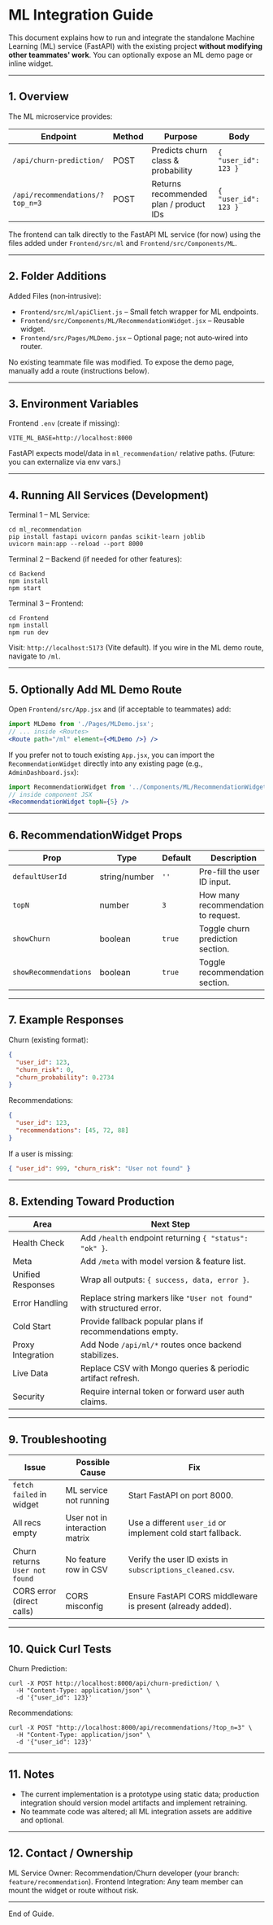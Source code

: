# ML Integration Guide

This document explains how to run and integrate the standalone Machine Learning (ML) service (FastAPI) with the existing project **without modifying other teammates' work**. You can optionally expose an ML demo page or inline widget.

---
## 1. Overview
The ML microservice provides:

Endpoint | Method | Purpose | Body
---------|--------|---------|------
`/api/churn-prediction/` | POST | Predicts churn class & probability | `{ "user_id": 123 }`
`/api/recommendations/?top_n=3` | POST | Returns recommended plan / product IDs | `{ "user_id": 123 }`

The frontend can talk directly to the FastAPI ML service (for now) using the files added under `Frontend/src/ml` and `Frontend/src/Components/ML`.

---
## 2. Folder Additions

Added Files (non‑intrusive):
- `Frontend/src/ml/apiClient.js` – Small fetch wrapper for ML endpoints.
- `Frontend/src/Components/ML/RecommendationWidget.jsx` – Reusable widget.
- `Frontend/src/Pages/MLDemo.jsx` – Optional page; not auto‑wired into router.

No existing teammate file was modified. To expose the demo page, manually add a route (instructions below).

---
## 3. Environment Variables

Frontend `.env` (create if missing):
```
VITE_ML_BASE=http://localhost:8000
```

FastAPI expects model/data in `ml_recommendation/` relative paths. (Future: you can externalize via env vars.)

---
## 4. Running All Services (Development)

Terminal 1 – ML Service:
```
cd ml_recommendation
pip install fastapi uvicorn pandas scikit-learn joblib
uvicorn main:app --reload --port 8000
```

Terminal 2 – Backend (if needed for other features):
```
cd Backend
npm install
npm start
```

Terminal 3 – Frontend:
```
cd Frontend
npm install
npm run dev
```

Visit: `http://localhost:5173` (Vite default). If you wire in the ML demo route, navigate to `/ml`.

---
## 5. Optionally Add ML Demo Route

Open `Frontend/src/App.jsx` and (if acceptable to teammates) add:
```jsx
import MLDemo from './Pages/MLDemo.jsx';
// ... inside <Routes>
<Route path="/ml" element={<MLDemo />} />
```

If you prefer not to touch existing `App.jsx`, you can import the `RecommendationWidget` directly into any existing page (e.g., `AdminDashboard.jsx`):
```jsx
import RecommendationWidget from '../Components/ML/RecommendationWidget';
// inside component JSX
<RecommendationWidget topN={5} />
```

---
## 6. RecommendationWidget Props

Prop | Type | Default | Description
-----|------|---------|------------
`defaultUserId` | string/number | `''` | Pre-fill the user ID input.
`topN` | number | `3` | How many recommendations to request.
`showChurn` | boolean | `true` | Toggle churn prediction section.
`showRecommendations` | boolean | `true` | Toggle recommendations section.

---
## 7. Example Responses

Churn (existing format):
```json
{
  "user_id": 123,
  "churn_risk": 0,
  "churn_probability": 0.2734
}
```

Recommendations:
```json
{
  "user_id": 123,
  "recommendations": [45, 72, 88]
}
```

If a user is missing:
```json
{ "user_id": 999, "churn_risk": "User not found" }
```

---
## 8. Extending Toward Production

Area | Next Step
-----|----------
Health Check | Add `/health` endpoint returning `{ "status": "ok" }`.
Meta | Add `/meta` with model version & feature list.
Unified Responses | Wrap all outputs: `{ success, data, error }`.
Error Handling | Replace string markers like `"User not found"` with structured error.
Cold Start | Provide fallback popular plans if recommendations empty.
Proxy Integration | Add Node `/api/ml/*` routes once backend stabilizes.
Live Data | Replace CSV with Mongo queries & periodic artifact refresh.
Security | Require internal token or forward user auth claims.

---
## 9. Troubleshooting

Issue | Possible Cause | Fix
------|----------------|----
`fetch failed` in widget | ML service not running | Start FastAPI on port 8000.
All recs empty | User not in interaction matrix | Use a different `user_id` or implement cold start fallback.
Churn returns `User not found` | No feature row in CSV | Verify the user ID exists in `subscriptions_cleaned.csv`.
CORS error (direct calls) | CORS misconfig | Ensure FastAPI CORS middleware is present (already added).

---
## 10. Quick Curl Tests

Churn Prediction:
```
curl -X POST http://localhost:8000/api/churn-prediction/ \
  -H "Content-Type: application/json" \
  -d '{"user_id": 123}'
```

Recommendations:
```
curl -X POST "http://localhost:8000/api/recommendations/?top_n=3" \
  -H "Content-Type: application/json" \
  -d '{"user_id": 123}'
```

---
## 11. Notes
- The current implementation is a prototype using static data; production integration should version model artifacts and implement retraining.
- No teammate code was altered; all ML integration assets are additive and optional.

---
## 12. Contact / Ownership
ML Service Owner: Recommendation/Churn developer (your branch: `feature/recommendation`).
Frontend Integration: Any team member can mount the widget or route without risk.

---
End of Guide.
